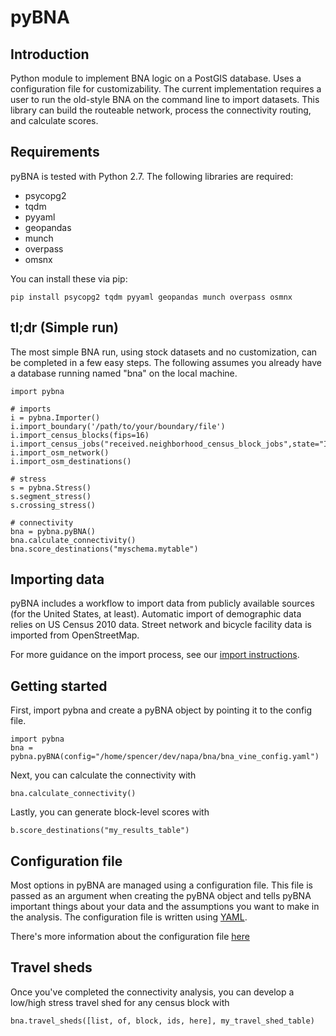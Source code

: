 # pyBNA

## Introduction

Python module to implement BNA logic on a PostGIS database. Uses a configuration
file for customizability. The current implementation requires a user to run the
old-style BNA on the command line to import datasets. This library can build the
routeable network, process the connectivity routing, and calculate scores.

## Requirements

pyBNA is tested with Python 2.7. The following libraries are required:
- psycopg2
- tqdm
- pyyaml
- geopandas
- munch
- overpass
- omsnx

You can install these via pip:
```
pip install psycopg2 tqdm pyyaml geopandas munch overpass osmnx
```

## tl;dr (Simple run)

The most simple BNA run, using stock datasets and no customization, can be
completed in a few easy steps. The following assumes you already have a database
running named "bna" on the local machine.

```
import pybna

# imports
i = pybna.Importer()
i.import_boundary('/path/to/your/boundary/file')
i.import_census_blocks(fips=16)
i.import_census_jobs("received.neighborhood_census_block_jobs",state="ID")
i.import_osm_network()
i.import_osm_destinations()

# stress
s = pybna.Stress()
s.segment_stress()
s.crossing_stress()

# connectivity
bna = pybna.pyBNA()
bna.calculate_connectivity()
bna.score_destinations("myschema.mytable")
```

## Importing data

pyBNA includes a workflow to import data from publicly available sources (for
the United States, at least). Automatic import of demographic data relies on US
Census 2010 data. Street network and bicycle facility data is imported from
OpenStreetMap.

For more guidance on the import process, see our [import instructions](import.md).

## Getting started

First, import pybna and create a pyBNA object by pointing it to the config file.
```
import pybna
bna = pybna.pyBNA(config="/home/spencer/dev/napa/bna/bna_vine_config.yaml")
```

Next, you can calculate the connectivity with
```
bna.calculate_connectivity()
```

Lastly, you can generate block-level scores with
```
b.score_destinations("my_results_table")
```

## Configuration file

Most options in pyBNA are managed using a configuration file. This file is
passed as an argument when creating the pyBNA object and tells pyBNA important
things about your data and the assumptions you want to make in the analysis. The configuration file is written using [YAML](http://yaml.org/start.html).

There's more information about the configuration file [here](config.md)

## Travel sheds

Once you've completed the connectivity analysis, you can develop a low/high stress travel shed for any census block with
```
bna.travel_sheds([list, of, block, ids, here], my_travel_shed_table)
```
